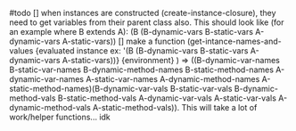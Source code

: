#todo
[] when instances are constructed (create-instance-closure), they need to get variables from their parent class also. This should look like (for an example where B extends A): (B (B-dynamic-vars B-static-vars A-dynamic-vars A-static-vars))
[] make a function (get-intance-names-and-values {evaluated instance ex: '(B (B-dynamic-vars B-static-vars A-dynamic-vars A-static-vars))} {environment} ) => ((B-dynamic-var-names B-static-var-names B-dynamic-method-names B-static-method-names A-dynamic-var-names A-static-var-names A-dynamic-method-names A-static-method-names)(B-dynamic-var-vals B-static-var-vals B-dynamic-method-vals B-static-method-vals A-dynamic-var-vals A-static-var-vals A-dynamic-method-vals A-static-method-vals)). This will take a lot of work/helper functions... idk